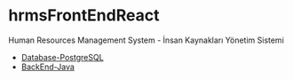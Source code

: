 # hrmsFrontEndReact
Human Resources Management System - İnsan Kaynakları Yönetim Sistemi

- [Database-PostgreSQL](https://github.com/muazmemis/hrmsDatabasePostgreSql)
- [BackEnd-Java](https://github.com/muazmemis/hrmsBackEndJava)
